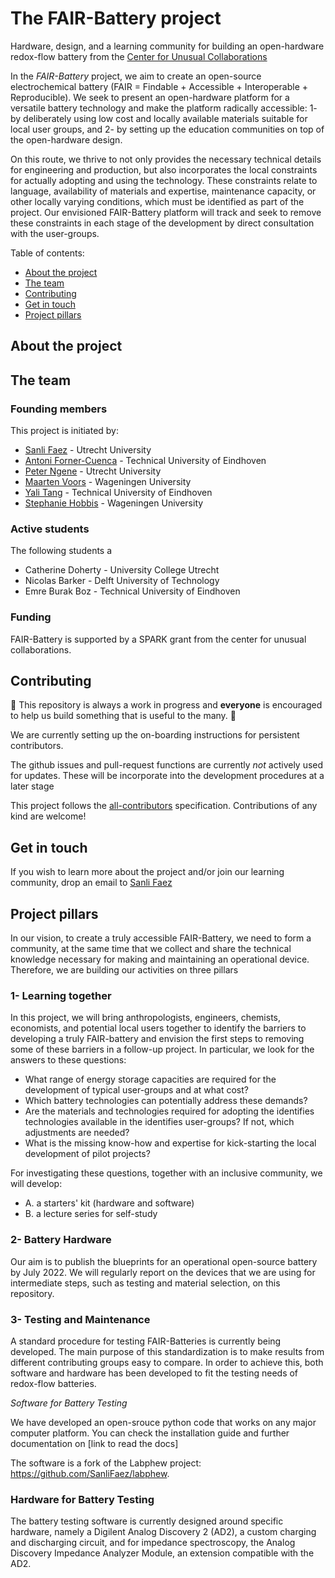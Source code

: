# The FAIR-Battery project

Hardware, design, and a learning community for building an open-hardware redox-flow battery from the [Center for Unusual Collaborations](https://www.unusualcollaborations.com/)

In the _FAIR-Battery_ project, we aim to create an open-source electrochemical battery (FAIR = Findable + Accessible + Interoperable + Reproducible).
We seek to present an open-hardware platform for a versatile battery technology and make the platform radically accessible:
1- by deliberately using low cost and locally available materials suitable for local user groups, and
2- by setting up the education communities on top of the open-hardware design.

On this route, we thrive to not only provides the necessary technical details for engineering and production, but also incorporates the local constraints for actually adopting and using the technology.
These constraints relate to language, availability of materials and expertise, maintenance capacity, or other locally varying conditions, which must be identified as part of the project.
Our envisioned FAIR-Battery platform will track and seek to remove these constraints in each stage of the development by direct consultation with the user-groups.


Table of contents:

- [About the project](#about-the-project)
- [The team](#the-team)
- [Contributing](#contributing)
- [Get in touch](#get-in-touch)
- [Project pillars](#project-pillars)


## About the project

## The team

### Founding members

This project is initiated by:

- [Sanli Faez](sanlifaez.github.io/) - Utrecht University
- [Antoni Forner-Cuenca](https://www.fornercuencaresearch.com/) - Technical University of Eindhoven
- [Peter Ngene](https://www.uu.nl/staff/PNgene) - Utrecht University
- [Maarten Voors](https://www.wur.nl/nl/Personen/Maarten-dr.ir.-MJ-Maarten-Voors.htm) - Wageningen University
- [Yali Tang](https://www.tue.nl/en/research/researchers/yali-tang/) - Technical University of Eindhoven
- [Stephanie Hobbis](https://stephaniehobbis.com/) - Wageningen University

### Active students

The following students a

- Catherine Doherty - University College Utrecht
- Nicolas Barker - Delft University of Technology
- Emre Burak Boz - Technical University of Eindhoven

### Funding
FAIR-Battery is supported by a SPARK grant from the center for unusual collaborations.

## Contributing

:construction: This repository is always a work in progress and **everyone** is encouraged to help us build something that is useful to the many. :construction:

We are currently setting up the on-boarding instructions for persistent contributors.

The github issues and pull-request functions are currently _not_ actively used for updates.
These will be incorporate into the development procedures at a later stage

This project follows the [all-contributors](https://github.com/all-contributors/all-contributors) specification.
Contributions of any kind are welcome!

## Get in touch

If you wish to learn more about the project and/or join our learning community, drop an email to [Sanli Faez](mailto:s.faez@uu.nl)

## Project pillars

In our vision, to create a truly accessible FAIR-Battery, we need to form a community, at the same time that we collect and share the technical knowledge necessary for making and maintaining an operational device.
Therefore, we are building our activities on three pillars

### 1- Learning together

In this project, we will bring anthropologists, engineers, chemists,
 economists, and potential local users together to identify the barriers to developing a truly FAIR-battery and envision the first steps to removing some of these barriers in a follow-up project.
In particular, we look for the answers to these questions:
- What range of energy storage capacities are required for the development of typical user-groups and at what cost?
- Which battery technologies can potentially address these demands?
- Are the materials and technologies required for adopting the identifies technologies available in the identifies user-groups? If not, which adjustments are needed?
- What is the missing know-how and expertise for kick-starting the local development of pilot projects?

For investigating these questions, together with an inclusive community, we will develop:
- A. a starters' kit (hardware and software)
- B. a lecture series for self-study


### 2- Battery Hardware

Our aim is to publish the blueprints for an operational open-source battery by July 2022.
We will regularly report on the devices that we are using for intermediate steps, such as testing and material selection, on this repository.

### 3- Testing and Maintenance

A standard procedure for testing FAIR-Batteries is currently being developed. The main purpose of this standardization is to make
results from different contributing groups easy to compare. In order to achieve this, both software and hardware has been developed to fit the testing needs of redox-flow batteries.

_Software for Battery Testing_

We have developed an open-srouce python code that works on any major computer platform.
You can check the installation guide and further documentation on [link to read the docs]

The software is a fork of the Labphew project: https://github.com/SanliFaez/labphew.

### Hardware for Battery Testing

The battery testing software is currently designed around specific hardware, namely a Digilent Analog Discovery 2 (AD2),
a custom charging and discharging circuit, and for impedance spectroscopy, the Analog Discovery Impedance Analyzer
Module, an extension compatible with the AD2. 

